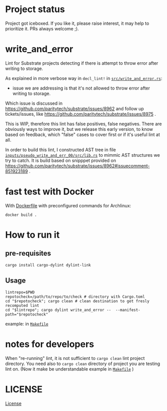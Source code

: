 # Project status

Project got iceboxed. If you like it, please raise interest, it may help to prioritize it. PRs always welcome ;).

# write_and_error

Lint for Substrate projects detecting if there is attempt to throw error after writing to storage.

As explained in more verbose way in `decl_lint!` in [`src/write_and_error.rs`](src/write_and_error.rs):

* issue we are addressing is that it's not allowed to throw error
after writing to storage.

Which issue is discussed in
https://github.com/paritytech/substrate/issues/8962
and follow up tickets/issues,
like
https://github.com/paritytech/substrate/issues/8975
.

This is WIP, therefore this lint has false positives, false negatives.
There are obviously ways to improve it, but we release this early version,
to know based on feedback, which "false" cases to cover first
or if it's useful lint at all.

In order to build this lint,
I constructed AST tree in file [`inputs/pseudo_write_and_err_00/src/lib.rs`](inputs/pseudo_write_and_err_00/src/lib.rs)
to mimmic AST structures we try to catch.
It is build based on snipppet provided on https://github.com/paritytech/substrate/issues/8962#issuecomment-851923189 .

# fast test with Docker

With [Dockerfile](Dockerfile) with preconfigured commands for Archlinux:

```
docker build .
```

# How to run it

## pre-requisites

```
cargo install cargo-dylint dylint-link          
```

## Usage

```
lintrepo=$PWD
repotocheck=/path/to/repo/to/check # directory with Cargo.toml
cd "$repotocheck"; cargo clean # clean destination to get fresly recomputed lint
cd "$lintrepo"; cargo dylint write_and_error --  --manifest-path="$repotocheck"
```

example: in [`Makefile`](Makefile)

# notes for developers

When "re-running" lint, it is not sufficient to `cargo clean` lint project directory.
You need also to `cargo clean` directory of project you are testing lint on.
(Now it make be understandable example in [`Makefile`](Makefile) )

# LICENSE

[License](LICENSE)
